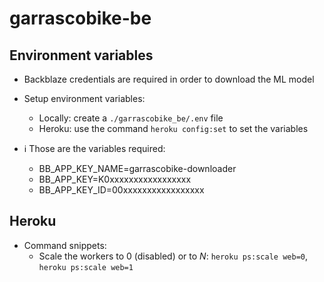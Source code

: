 # garrascobike-be

## Environment variables

- Backblaze credentials are required in order to download the ML model

- Setup environment variables:
    - Locally: create a `./garrascobike_be/.env` file
    - Heroku: use the command `heroku config:set` to set the variables
- ℹ Those are the variables required:
    - BB_APP_KEY_NAME=garrascobike-downloader
    - BB_APP_KEY=K0xxxxxxxxxxxxxxxxx
    - BB_APP_KEY_ID=00xxxxxxxxxxxxxxxxx

## Heroku

- Command snippets:
    - Scale the workers to 0 (disabled) or to _N_: `heroku ps:scale web=0`, `heroku ps:scale web=1`

